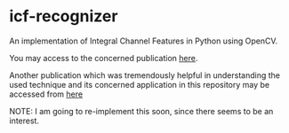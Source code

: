 icf-recognizer
==============
An implementation of Integral Channel Features in Python using OpenCV.

You may access to the concerned publication [here](http://vision.ucsd.edu/sites/default/files/dollarBMVC09ChnFtrs_0.pdf).

Another publication which was tremendously helpful in understanding the used technique and its concerned application
in this repository may be accessed from [here](http://www.markusmathias.de/publications/2013_ijcnn_traffic_signs.pdf)

NOTE: I am going to re-implement this soon, since there seems to be an interest.
